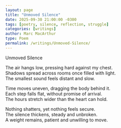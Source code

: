 ```yaml
---
layout: page
title: "Unmoved Silence"
date: 2025-09-30 21:00:00 -0300
tags: [poetry, silence, reflection, struggle]
categories: [writings]
author: Marc MacArthur
type: Poem
permalink: /writings/Unmoved-Silence/
---
```


Unmoved Silence  

The air hangs low, pressing hard against my chest.  
Shadows spread across rooms once filled with light.  
The smallest sound feels distant and slow.  

Time moves uneven, dragging the body behind it.  
Each step falls flat, without promise of arrival.  
The hours stretch wider than the heart can hold.  

Nothing shatters, yet nothing feels secure.  
The silence thickens, steady and unbroken.  
A weight remains, patient and unwilling to move.  
